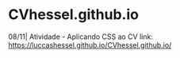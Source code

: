 # CVhessel.github.io
08/11| Atividade - Aplicando CSS ao CV
link: https://luccashessel.github.io/CVhessel.github.io/
